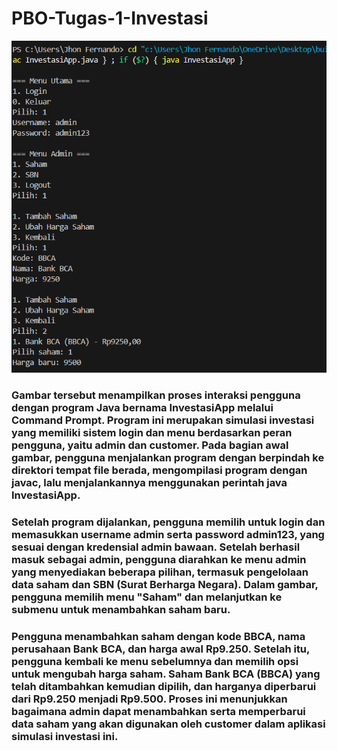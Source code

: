 # PBO-Tugas-1-Investasi
![image alt](https://github.com/jhon555-sketch/PBO-Tugas-1-Investasi/blob/005d6f5188d2853031ad9243e68874ca371a06cb/Cuplikan%20layar%202025-04-29%20230842.png)
### Gambar tersebut menampilkan proses interaksi pengguna dengan program Java bernama InvestasiApp melalui Command Prompt. Program ini merupakan simulasi investasi yang memiliki sistem login dan menu berdasarkan peran pengguna, yaitu admin dan customer. Pada bagian awal gambar, pengguna menjalankan program dengan berpindah ke direktori tempat file berada, mengompilasi program dengan javac, lalu menjalankannya menggunakan perintah java InvestasiApp.

### Setelah program dijalankan, pengguna memilih untuk login dan memasukkan username admin serta password admin123, yang sesuai dengan kredensial admin bawaan. Setelah berhasil masuk sebagai admin, pengguna diarahkan ke menu admin yang menyediakan beberapa pilihan, termasuk pengelolaan data saham dan SBN (Surat Berharga Negara). Dalam gambar, pengguna memilih menu "Saham" dan melanjutkan ke submenu untuk menambahkan saham baru.

### Pengguna menambahkan saham dengan kode BBCA, nama perusahaan Bank BCA, dan harga awal Rp9.250. Setelah itu, pengguna kembali ke menu sebelumnya dan memilih opsi untuk mengubah harga saham. Saham Bank BCA (BBCA) yang telah ditambahkan kemudian dipilih, dan harganya diperbarui dari Rp9.250 menjadi Rp9.500. Proses ini menunjukkan bagaimana admin dapat menambahkan serta memperbarui data saham yang akan digunakan oleh customer dalam aplikasi simulasi investasi ini.
